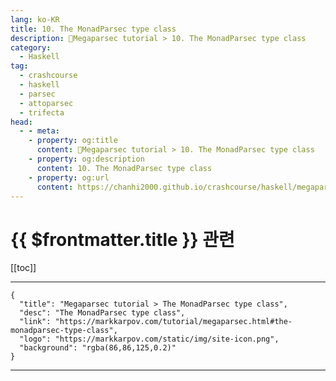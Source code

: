 ```yaml
---
lang: ko-KR
title: 10. The MonadParsec type class
description: 🐑Megaparsec tutorial > 10. The MonadParsec type class
category:
  - Haskell
tag: 
  - crashcourse
  - haskell
  - parsec
  - attoparsec
  - trifecta
head:
  - - meta:
    - property: og:title
      content: 🐑Megaparsec tutorial > 10. The MonadParsec type class
    - property: og:description
      content: 10. The MonadParsec type class
    - property: og:url
      content: https://chanhi2000.github.io/crashcourse/haskell/megaparsec/10.html
---
```


# {{ $frontmatter.title }} 관련

[[toc]]

---

```component VPCard
{
  "title": "Megaparsec tutorial > The MonadParsec type class",
  "desc": "The MonadParsec type class",
  "link": "https://markkarpov.com/tutorial/megaparsec.html#the-monadparsec-type-class",
  "logo": "https://markkarpov.com/static/img/site-icon.png",
  "background": "rgba(86,86,125,0.2)"
}
```

---

<TagLinks />